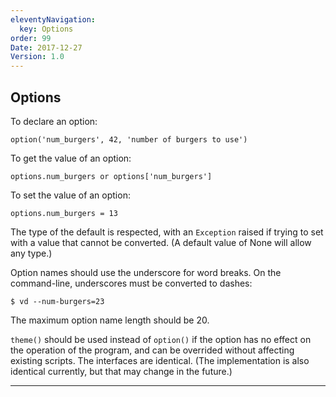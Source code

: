 ```yaml
---
eleventyNavigation:
  key: Options
order: 99
Date: 2017-12-27
Version: 1.0
---
```



## Options

To declare an option:

```
option('num_burgers', 42, 'number of burgers to use')
```

To get the value of an option:

```
options.num_burgers or options['num_burgers']
```

To set the value of an option:

```
options.num_burgers = 13
```

The type of the default is respected, with an `Exception` raised if trying to set with a value that cannot be converted.  (A default value of None will allow any type.)

Option names should use the underscore for word breaks.  On the command-line, underscores must be converted to dashes:

```
$ vd --num-burgers=23
```

The maximum option name length should be 20.

`theme()` should be used instead of `option()` if the option has no effect on the operation of the program, and can be overrided without affecting existing scripts.  The interfaces are identical.  (The implementation is also identical currently, but that may change in the future.)

---
